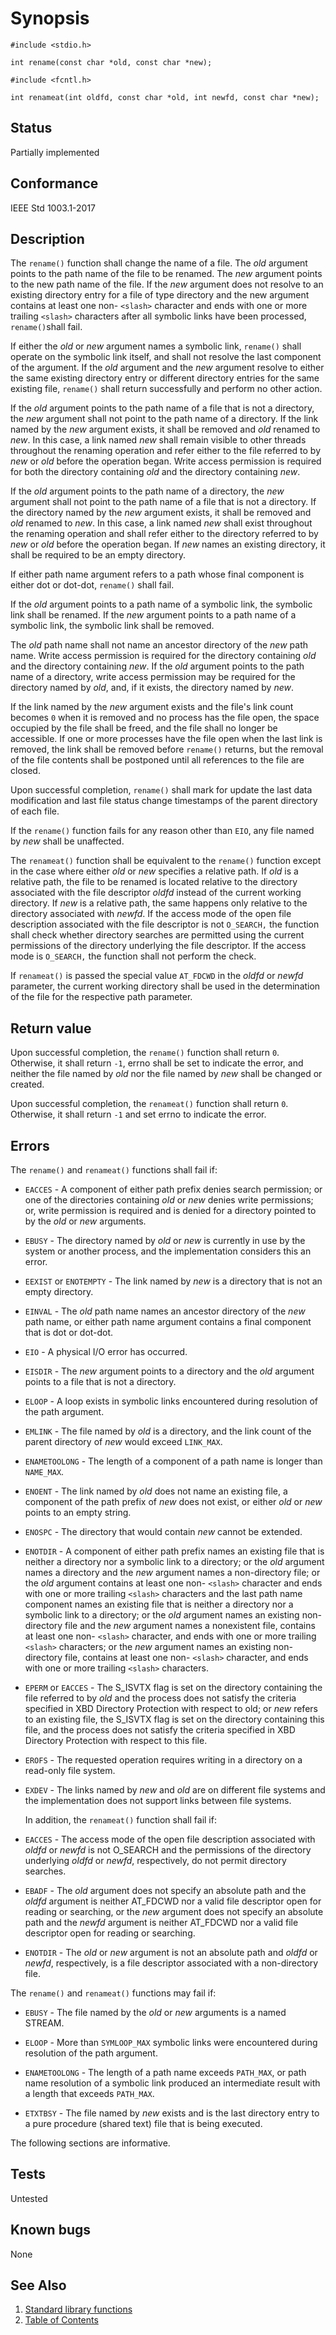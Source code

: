 # Synopsis

`#include <stdio.h>`

`int rename(const char *old, const char *new);`

`#include <fcntl.h>`

`int renameat(int oldfd, const char *old, int newfd, const char *new);`

## Status

Partially implemented

## Conformance

IEEE Std 1003.1-2017

## Description

The `rename()` function shall change the name of a file. The _old_ argument points to the path name of the file to be
renamed. The _new_ argument points to the new path name of the file. If the _new_ argument does not resolve to an
existing directory entry for a file of type directory and the new argument contains at least one non- `<slash>`
character and ends with one or more trailing ``<slash>`` characters after all symbolic links have been processed,
`rename()`shall fail.

If either the _old_ or _new_ argument names a symbolic link, `rename()` shall operate on the symbolic link itself,
and shall not resolve the last component of the argument. If the _old_ argument and the _new_ argument resolve to
either the same existing directory entry or different directory entries for the same existing file, `rename()`
shall return successfully and perform no other action.

If the _old_ argument points to the path name of a file that is not a directory, the _new_ argument shall not point
to the path name of a directory. If the link named by the _new_ argument exists, it shall be removed and _old_ renamed
to _new_. In this case, a link named _new_ shall remain visible to other threads throughout the renaming operation and
refer either to the file referred to by _new_ or _old_ before the operation began. Write access permission is required
for both the directory containing _old_ and the directory containing _new_.

If the _old_ argument points to the path name of a directory, the _new_ argument shall not point to the path name of a
file that is not a directory. If the directory named by the _new_ argument exists, it shall be removed and _old_ renamed
to _new_. In this case, a link named _new_ shall exist throughout the renaming operation and shall refer either to the
directory referred to by _new_ or _old_ before the operation began. If _new_ names an existing directory, it shall be
required to be an empty directory.

If either path name argument refers to a path whose final component is either dot or dot-dot, `rename()` shall fail.

If the _old_ argument points to a path name of a symbolic link, the symbolic link shall be renamed. If the _new_
argument points to a path name of a symbolic link, the symbolic link shall be removed.

The _old_ path name shall not name an ancestor directory of the _new_ path name. Write access permission is required for
the directory containing _old_ and the directory containing _new_. If the _old_ argument points to the path name of a
directory, write access permission may be required for the directory named by _old_, and, if it exists, the directory
named by _new_.

If the link named by the _new_ argument exists and the file's link count becomes `0` when it is removed and no process
has the file open, the space occupied by the file shall be freed, and the file shall no longer be accessible. If one or
more processes have the file open when the last link is removed, the link shall be removed before `rename()` returns,
but the removal of the file contents shall be postponed until all references to the file are closed.

Upon successful completion, `rename()` shall mark for update the last data modification and last file status change
timestamps of the parent directory of each file.

If the `rename()` function fails for any reason other than `EIO`, any file named by _new_ shall be unaffected.

The `renameat()` function shall be equivalent to the `rename()` function except in the case where either _old_ or _new_
specifies a relative path. If _old_ is a relative path, the file to be renamed is located relative to the directory
associated with the file descriptor _oldfd_ instead of the current working directory. If _new_ is a relative path, the
same happens only relative to the directory associated with _newfd_. If the access mode of the open file description
associated with the file descriptor is not `O_SEARCH,` the function shall check whether directory searches are permitted
using the current permissions of the directory underlying the file descriptor. If the access mode is `O_SEARCH,` the
function shall not perform the check.

If `renameat()` is passed the special value `AT_FDCWD` in the _oldfd_ or _newfd_ parameter, the current working
directory shall be used in the determination of the file for the respective path parameter.

## Return value

Upon successful completion, the `rename()` function shall return `0`. Otherwise, it shall return `-1`, errno shall be
set to indicate the error, and neither the file named by _old_ nor the file named by _new_ shall be changed or
created.

Upon successful completion, the `renameat()` function shall return `0`. Otherwise, it shall return `-1` and set errno to
indicate the error.

## Errors

The `rename()` and `renameat()` functions shall fail if:

* `EACCES` - A component of either path prefix denies search permission; or one of the directories containing _old_
 or _new_ denies write permissions; or, write permission is required and is denied for a directory pointed to by the
 _old_ or _new_ arguments.

* `EBUSY` - The directory named by _old_ or _new_ is currently in use by the system or another process, and the
 implementation considers this an error.

* `EEXIST` or `ENOTEMPTY` - The link named by _new_ is a directory that is not an empty directory.

* `EINVAL` - The _old_ path name names an ancestor directory of the _new_ path name, or either path name argument
 contains a final component that is dot or dot-dot.

* `EIO` - A physical I/O error has occurred.

* `EISDIR` - The _new_ argument points to a directory and the _old_ argument points to a file that is not a directory.

* `ELOOP` - A loop exists in symbolic links encountered during resolution of the path argument.

* `EMLINK` - The file named by _old_ is a directory, and the link count of the parent directory of _new_ would exceed
 `LINK_MAX`.

* `ENAMETOOLONG` - The length of a component of a path name is longer than `NAME_MAX`.

* `ENOENT` - The link named by _old_ does not name an existing file, a component of the path prefix of _new_ does not
 exist, or either _old_ or _new_ points to an empty string.

* `ENOSPC` - The directory that would contain _new_ cannot be extended.

* `ENOTDIR` - A component of either path prefix names an existing file that is neither a directory nor a symbolic
 link to a directory; or the _old_ argument names a directory and the _new_ argument names a non-directory file; or the
 _old_ argument contains at least one non- `<slash>` character and ends with one or more trailing `<slash>` characters
 and the last path name component names an existing file that is neither a directory nor a symbolic link to a directory;
 or the _old_ argument names an existing non-directory file and the _new_ argument names a nonexistent file, contains at
 least one non- `<slash>` character, and ends with one or more trailing `<slash>` characters; or the _new_ argument
 names an existing non-directory file, contains at least one non- `<slash>` character, and ends with one or more
 trailing `<slash>` characters.  

* `EPERM` or `EACCES` - The S_ISVTX flag is set on the directory containing the file referred to by _old_ and the
 process does not satisfy the criteria specified in XBD Directory Protection with respect to old; or _new_ refers to
 an existing file, the S_ISVTX flag is set on the directory containing this file, and the process does not satisfy the
 criteria specified in XBD Directory Protection with respect to this file.

* `EROFS` - The requested operation requires writing in a directory on a read-only file system.

* `EXDEV` - The links named by _new_ and _old_ are on different file systems and the implementation does not support
 links between file systems.

  In addition, the `renameat()` function shall fail if:

* `EACCES` - The access mode of the open file description associated with _oldfd_ or _newfd_ is not O_SEARCH and the
 permissions of the directory underlying _oldfd_ or _newfd_, respectively, do not permit directory searches.

* `EBADF` - The _old_ argument does not specify an absolute path and the _oldfd_ argument is neither AT_FDCWD nor a
 valid file descriptor open for reading or searching, or the _new_ argument does not specify an absolute path and the
 _newfd_ argument is neither AT_FDCWD nor a valid file descriptor open for reading or searching.

* `ENOTDIR` - The _old_ or _new_ argument is not an absolute path and _oldfd_ or _newfd_, respectively, is a file
 descriptor associated with a non-directory file.

The `rename()` and `renameat()` functions may fail if:

* `EBUSY` - The file named by the _old_ or _new_ arguments is a named STREAM.

* `ELOOP` - More than `SYMLOOP_MAX` symbolic links were encountered during resolution of the path argument.

* `ENAMETOOLONG` - The length of a path name exceeds `PATH_MAX`, or path name resolution of a symbolic link produced an
 intermediate result with a length that exceeds `PATH_MAX`.

* `ETXTBSY` - The file named by _new_ exists and is the last directory entry to a pure procedure (shared text) file
 that is being executed.

The following sections are informative.

## Tests

Untested

## Known bugs

None

## See Also

1. [Standard library functions](../README.md)
2. [Table of Contents](../../../README.md)
